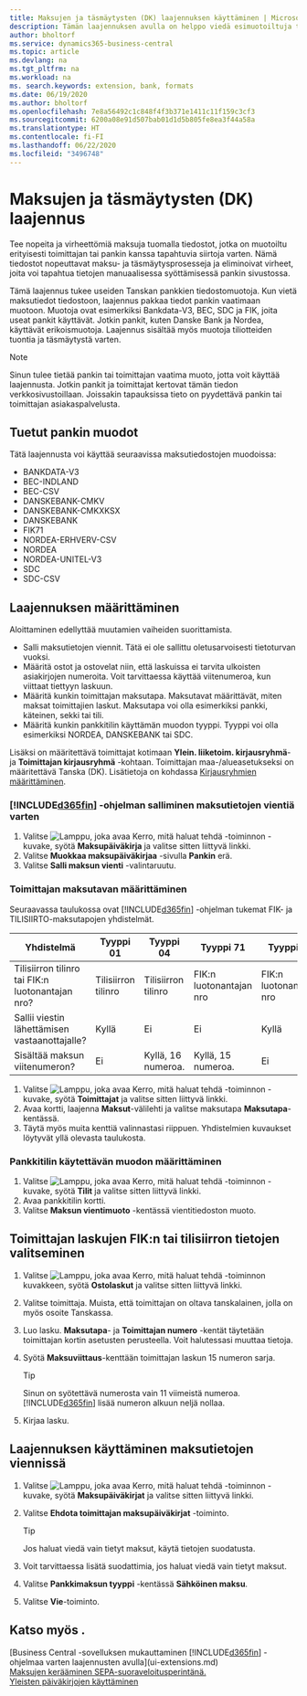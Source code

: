 ```yaml
---
title: Maksujen ja täsmäytysten (DK) laajennuksen käyttäminen | Microsoft Docs
description: Tämän laajennuksen avulla on helppo viedä esimuotoiltuja tiedostoja, jotka täyttävät pankin sähköisiä lähetyksiä koskevat vaatimukset.
author: bholtorf
ms.service: dynamics365-business-central
ms.topic: article
ms.devlang: na
ms.tgt_pltfrm: na
ms.workload: na
ms. search.keywords: extension, bank, formats
ms.date: 06/19/2020
ms.author: bholtorf
ms.openlocfilehash: 7e8a56492c1c848f4f3b371e1411c11f159c3cf3
ms.sourcegitcommit: 6200a08e91d507bab01d1d5b805fe8ea3f44a58a
ms.translationtype: HT
ms.contentlocale: fi-FI
ms.lasthandoff: 06/22/2020
ms.locfileid: "3496748"
---
```

# <a name="the-payments-and-reconciliations-dk-extension"></a>Maksujen ja täsmäytysten (DK) laajennus

Tee nopeita ja virheettömiä maksuja tuomalla tiedostot, jotka on muotoiltu erityisesti toimittajan tai pankin kanssa tapahtuvia siirtoja varten. Nämä tiedostot nopeuttavat maksu- ja täsmäytysprosesseja ja eliminoivat virheet, joita voi tapahtua tietojen manuaalisessa syöttämisessä pankin sivustossa.  

Tämä laajennus tukee useiden Tanskan pankkien tiedostomuotoja. Kun vietä maksutiedot tiedostoon, laajennus pakkaa tiedot pankin vaatimaan muotoon. Muotoja ovat esimerkiksi Bankdata-V3, BEC, SDC ja FIK, joita useat pankit käyttävät. Jotkin pankit, kuten Danske Bank ja Nordea, käyttävät erikoismuotoja. Laajennus sisältää myös muotoja tiliotteiden tuontia ja täsmäytystä varten.  

> [!Note]
> Sinun tulee tietää pankin tai toimittajan vaatima muoto, jotta voit käyttää laajennusta. Jotkin pankit ja toimittajat kertovat tämän tiedon verkkosivustoillaan. Joissakin tapauksissa tieto on pyydettävä pankin tai toimittajan asiakaspalvelusta.  

## <a name="supported-bank-formats"></a>Tuetut pankin muodot
Tätä laajennusta voi käyttää seuraavissa maksutiedostojen muodoissa:  

* BANKDATA-V3  
* BEC-INDLAND  
* BEC-CSV  
* DANSKEBANK-CMKV  
* DANSKEBANK-CMKXKSX  
* DANSKEBANK  
* FIK71  
* NORDEA-ERHVERV-CSV  
* NORDEA  
* NORDEA-UNITEL-V3  
* SDC  
* SDC-CSV  

## <a name="to-set-up-the-extension"></a>Laajennuksen määrittäminen

Aloittaminen edellyttää muutamien vaiheiden suorittamista.  

* Salli maksutietojen viennit. Tätä ei ole sallittu oletusarvoisesti tietoturvan vuoksi.  
* Määritä ostot ja ostovelat niin, että laskuissa ei tarvita ulkoisten asiakirjojen numeroita. Voit tarvittaessa käyttää viitenumeroa, kun viittaat tiettyyn laskuun.  
* Määritä kunkin toimittajan maksutapa. Maksutavat määrittävät, miten maksat toimittajien laskut. Maksutapa voi olla esimerkiksi pankki, käteinen, sekki tai tili.  
* Määritä kunkin pankkitilin käyttämän muodon tyyppi. Tyyppi voi olla esimerkiksi NORDEA, DANSKEBANK tai SDC.  

Lisäksi on määritettävä toimittajat kotimaan **Ylein. liiketoim. kirjausryhmä**- ja **Toimittajan kirjausryhmä** -kohtaan. Toimittajan maa-/alueasetukseksi on määritettävä Tanska (DK). Lisätietoja on kohdassa [Kirjausryhmien määrittäminen](finance-posting-groups.md).  

### <a name="to-allow-d365fin-to-export-payment-data"></a>[!INCLUDE[d365fin](includes/d365fin_md.md)] -ohjelman salliminen maksutietojen vientiä varten

1. Valitse ![Lamppu, joka avaa Kerro, mitä haluat tehdä -toiminnon](media/ui-search/search_small.png "Kerro, mitä haluat tehdä") -kuvake, syötä **Maksupäiväkirja** ja valitse sitten liittyvä linkki.  
2. Valitse **Muokkaa maksupäiväkirjaa** -sivulla **Pankin** erä.  
3. Valitse **Salli maksun vienti** -valintaruutu.  

### <a name="to-specify-a-payment-method-for-a-vendor"></a>Toimittajan maksutavan määrittäminen

Seuraavassa taulukossa ovat [!INCLUDE[d365fin](includes/d365fin_md.md)] -ohjelman tukemat FIK- ja TILISIIRTO-maksutapojen yhdistelmät.

|Yhdistelmä|Tyyppi 01 | Tyyppi 04 | Tyyppi 71 | Tyyppi 73 |
|----|--------|---------|---------|---------|
|Tilisiirron tilinro tai FIK:n luotonantajan nro? | Tilisiirron tilinro | Tilisiirron tilinro | FIK:n luotonantajan nro | FIK:n luotonantajan nro|
|Sallii viestin lähettämisen vastaanottajalle? | Kyllä |Ei |Ei | Kyllä |
|Sisältää maksun viitenumeron? | Ei | Kyllä, 16 numeroa. | Kyllä, 15 numeroa. | Ei|

1. Valitse ![Lamppu, joka avaa Kerro, mitä haluat tehdä -toiminnon](media/ui-search/search_small.png "Kerro, mitä haluat tehdä") -kuvake, syötä **Toimittajat** ja valitse sitten liittyvä linkki.  
2. Avaa kortti, laajenna **Maksut**-välilehti ja valitse maksutapa **Maksutapa**-kentässä.  
3. Täytä myös muita kenttiä valinnastasi riippuen. Yhdistelmien kuvaukset löytyvät yllä olevasta taulukosta.  

### <a name="to-specify-the-format-to-use-for-a-bank-account"></a>Pankkitilin käytettävän muodon määrittäminen

1. Valitse ![Lamppu, joka avaa Kerro, mitä haluat tehdä -toiminnon](media/ui-search/search_small.png "Kerro, mitä haluat tehdä") -kuvake, syötä **Tilit** ja valitse sitten liittyvä linkki.  
2. Avaa pankkitilin kortti.  
3. Valitse **Maksun vientimuoto** -kentässä vientitiedoston muoto.  

## <a name="choosing-the-fik-or-giro-payment-information-for-vendor-invoices"></a>Toimittajan laskujen FIK:n tai tilisiirron tietojen valitseminen

1. Valitse ![Lamppu, joka avaa Kerro, mitä haluat tehdä -toiminnon](media/ui-search/search_small.png "Kerro, mitä haluat tehdä") kuvakkeen, syötä **Ostolaskut** ja valitse sitten liittyvä linkki.
2. Valitse toimittaja. Muista, että toimittajan on oltava tanskalainen, jolla on myös osoite Tanskassa.
3. Luo lasku. **Maksutapa**- ja **Toimittajan numero** -kentät täytetään toimittajan kortin asetusten perusteella. Voit halutessasi muuttaa tietoja.
4. Syötä **Maksuviittaus**-kenttään toimittajan laskun 15 numeron sarja.  

    > [!Tip]
    > Sinun on syötettävä numerosta vain 11 viimeistä numeroa. [!INCLUDE[d365fin](includes/d365fin_md.md)] lisää numeron alkuun neljä nollaa.  

5. Kirjaa lasku.

## <a name="to-use-the-extension-to-export-payment-data"></a>Laajennuksen käyttäminen maksutietojen viennissä

1. Valitse ![Lamppu, joka avaa Kerro, mitä haluat tehdä -toiminnon](media/ui-search/search_small.png "Kerro, mitä haluat tehdä") -kuvake, syötä **Maksupäiväkirjat** ja valitse sitten liittyvä linkki.  
2. Valitse **Ehdota toimittajan maksupäiväkirjat** -toiminto.  

    > [!Tip]
    > Jos haluat viedä vain tietyt maksut, käytä tietojen suodatusta.  

3. Voit tarvittaessa lisätä suodattimia, jos haluat viedä vain tietyt maksut.  
4. Valitse **Pankkimaksun tyyppi** -kentässä **Sähköinen maksu**.  
5. Valitse **Vie**-toiminto.  

## <a name="see-also"></a>Katso myös .

[Business Central -sovelluksen mukauttaminen [!INCLUDE[d365fin](includes/d365fin_md.md)] -ohjelmaa varten laajennusten avulla](ui-extensions.md)  
[Maksujen kerääminen SEPA-suoraveloitusperintänä.](finance-collect-payments-with-sepa-direct-debit.md)  
[Yleisten päiväkirjojen käyttäminen](ui-work-general-journals.md)  
